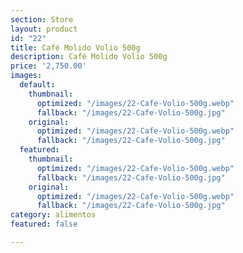 ```yaml
---
section: Store
layout: product
id: "22"
title: Café Molido Volio 500g
description: Café Molido Volio 500g
price: '2,750.00'
images:
  default:
    thumbnail:
      optimized: "/images/22-Cafe-Volio-500g.webp"
      fallback: "/images/22-Cafe-Volio-500g.jpg"
    original:
      optimized: "/images/22-Cafe-Volio-500g.webp"
      fallback: "/images/22-Cafe-Volio-500g.jpg"
  featured:
    thumbnail:
      optimized: "/images/22-Cafe-Volio-500g.webp"
      fallback: "/images/22-Cafe-Volio-500g.jpg"
    original:
      optimized: "/images/22-Cafe-Volio-500g.webp"
      fallback: "/images/22-Cafe-Volio-500g.jpg"
category: alimentos
featured: false

---
```

